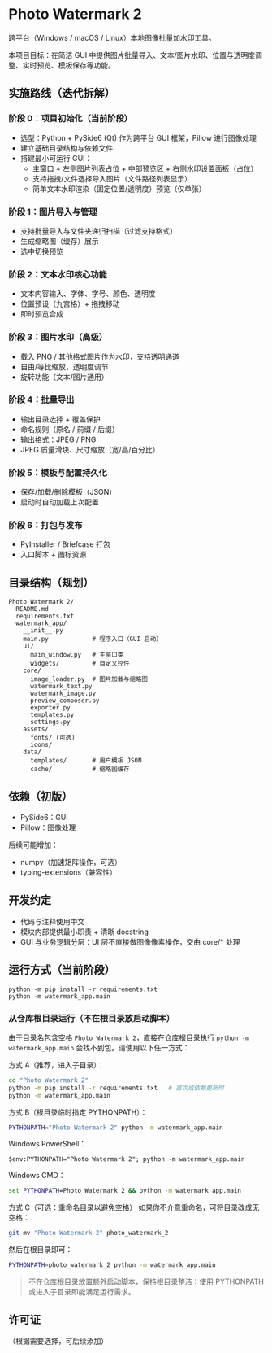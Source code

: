 # Photo Watermark 2

跨平台（Windows / macOS / Linux）本地图像批量加水印工具。

本项目目标：在简洁 GUI 中提供图片批量导入、文本/图片水印、位置与透明度调整、实时预览、模板保存等功能。

## 实施路线（迭代拆解）

### 阶段 0：项目初始化（当前阶段）
- 选型：Python + PySide6 (Qt) 作为跨平台 GUI 框架，Pillow 进行图像处理
- 建立基础目录结构与依赖文件
- 搭建最小可运行 GUI：
  - 主窗口 + 左侧图片列表占位 + 中部预览区 + 右侧水印设置面板（占位）
  - 支持拖拽/文件选择导入图片（文件路径列表显示）
  - 简单文本水印渲染（固定位置/透明度）预览（仅单张）

### 阶段 1：图片导入与管理
- 支持批量导入与文件夹递归扫描（过滤支持格式）
- 生成缩略图（缓存）展示
- 选中切换预览

### 阶段 2：文本水印核心功能
- 文本内容输入、字体、字号、颜色、透明度
- 位置预设（九宫格）+ 拖拽移动
- 即时预览合成

### 阶段 3：图片水印（高级）
- 载入 PNG / 其他格式图片作为水印，支持透明通道
- 自由/等比缩放，透明度调节
- 旋转功能（文本/图片通用）

### 阶段 4：批量导出
- 输出目录选择 + 覆盖保护
- 命名规则（原名 / 前缀 / 后缀）
- 输出格式：JPEG / PNG
- JPEG 质量滑块、尺寸缩放（宽/高/百分比）

### 阶段 5：模板与配置持久化
- 保存/加载/删除模板（JSON）
- 启动时自动加载上次配置

### 阶段 6：打包与发布
- PyInstaller / Briefcase 打包
- 入口脚本 + 图标资源

## 目录结构（规划）
```
Photo Watermark 2/
  README.md
  requirements.txt
  watermark_app/
    __init__.py
    main.py            # 程序入口（GUI 启动）
    ui/
      main_window.py   # 主窗口类
      widgets/         # 自定义控件
    core/
      image_loader.py  # 图片加载与缩略图
      watermark_text.py
      watermark_image.py
      preview_composer.py
      exporter.py
      templates.py
      settings.py
    assets/
      fonts/ (可选)
      icons/
    data/
      templates/       # 用户模板 JSON
      cache/           # 缩略图缓存
```

## 依赖（初版）
- PySide6：GUI
- Pillow：图像处理

后续可能增加：
- numpy（加速矩阵操作，可选）
- typing-extensions（兼容性）

## 开发约定
- 代码与注释使用中文
- 模块内部提供最小职责 + 清晰 docstring
- GUI 与业务逻辑分层：UI 层不直接做图像像素操作，交由 core/* 处理

## 运行方式（当前阶段）
```
python -m pip install -r requirements.txt
python -m watermark_app.main
```

### 从仓库根目录运行（不在根目录放启动脚本）
由于目录名包含空格 `Photo Watermark 2`，直接在仓库根目录执行 `python -m watermark_app.main` 会找不到包。请使用以下任一方式：

方式 A（推荐，进入子目录）：
```bash
cd "Photo Watermark 2"
python -m pip install -r requirements.txt   # 首次或依赖更新时
python -m watermark_app.main
```

方式 B（根目录临时指定 PYTHONPATH）：
```bash
PYTHONPATH="Photo Watermark 2" python -m watermark_app.main
```
Windows PowerShell：
```pwsh
$env:PYTHONPATH="Photo Watermark 2"; python -m watermark_app.main
```
Windows CMD：
```cmd
set PYTHONPATH=Photo Watermark 2 && python -m watermark_app.main
```

方式 C（可选：重命名目录以避免空格）
如果你不介意重命名，可将目录改成无空格：
```bash
git mv "Photo Watermark 2" photo_watermark_2
```
然后在根目录即可：
```bash
PYTHONPATH=photo_watermark_2 python -m watermark_app.main
```

> 不在仓库根目录放置额外启动脚本，保持根目录整洁；使用 PYTHONPATH 或进入子目录即能满足运行需求。

## 许可证
（根据需要选择，可后续添加）
